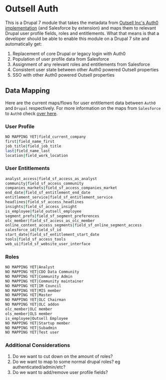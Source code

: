 Outsell Auth
============

This is a Drupal 7 module that takes the metadata from [Outsell Inc's Auth0 implementation](https://github.com/teamoutsell/auth0) (and Salesforce by extension) and maps them to relevant Drupal user profile fields, roles and entitlements. What that means is that a developer should be able to enable this module on a Drupal 7 site and automatically get:

  1. Replacement of core Drupal or legacy login with Auth0
  2. Population of user profile data from Salesforce
  3. Assignment of any relevant roles and entitlements from Salesforce
  4. Consistent user state between other Auth0 powered Outsell properties
  5. SSO with other Auth0 powered Outsell properties

Data Mapping
------------

Here are the current maps/flows for user entitlement data between `Auth0` and `Drupal` respectively. For more information on the maps from `Salesforce` to `Auth0` check [over here](https://github.com/teamoutsell/auth0/blob/master/rules/get-salesforce-data.js#L403).

### User Profile

```bash
NO MAPPING YET|field_current_company
first|field_name_first
job_title|field_job_title
last|field_name_last
location|field_work_location
```

### User Entitlements

```bash
analyst_access|field_sf_access_as_analyst
community|field_sf_access_community
companies_markets|field_sf_access_companies_market
end_date|field_sf_entitlement_end_date
entitlement_service|field_sf_entitlement_service
headlines|field_sf_access_headlines
insights|field_sf_access_insight
is_employee|field_outsell_employee
segment_prefs|field_sf_segment_preferences
olc_member|field_sf_access_as_olc_member
online_content_access_segments|field_sf_online_segment_access
salesforce_id|field_sf_id
start_date|field_sf_entitlement_start_date
tools|field_sf_access_tools
web_ui|field_sf_website_user_interface
```

### Roles

```bash
NO MAPPING YET|Analyst
NO MAPPING YET|CDO Data Community
NO MAPPING YET|Community Admin
NO MAPPING YET|Community maintainer
NO MAPPING YET|IM Council
NO MAPPING YET|MIS member
NO MAPPING YET|Master
NO MAPPING YET|OLC Chairman
NO MAPPING YET|OLC addon
olc_member|OLC member
ols_member|OLS member
is_employee|Outsell Employee
NO MAPPING YET|Startup member
NO MAPPING YET|Subadmin
NO MAPPING YET|Test user
```

### Additional Considerations

  1. Do we want to cut down on the amount of roles?
  2. Do we want to map to some normal drupal roles? eg authenticated/admin/etc?
  3. Do we want to add/remove user profile fields?

